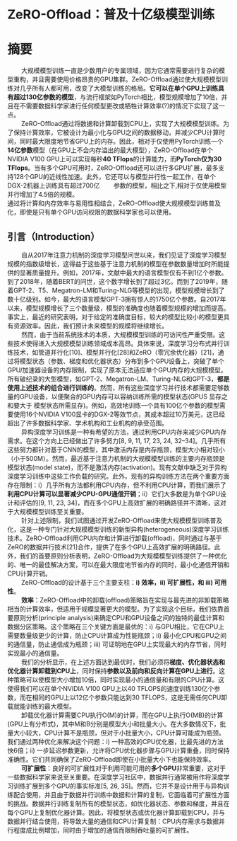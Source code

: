 # ZeRO-Offload：普及十亿级模型训练

# 摘要
&nbsp;&nbsp;&nbsp;&nbsp;&nbsp;&nbsp;&nbsp;&nbsp;大规模模型训练一直是少数用户的专属领域，因为它通常需要进行复杂的模型重构，并且需要使用价格昂贵的GPU集群。ZeRO-Offload通过使大规模模型训练对几乎所有人都可用，改变了大模型训练的格局。**它可以在单个GPU上训练具有超过130亿参数的模型**，与流行框架如PyTorch相比，模型规模增加了10倍，并且在不需要数据科学家进行任何模型更改或牺牲计算效率(?)的情况下实现了这一点。<br>
&nbsp;&nbsp;&nbsp;&nbsp;&nbsp;&nbsp;&nbsp;&nbsp;ZeRO-Offload通过将数据和计算卸载到CPU上，实现了大规模模型训练。为了保持计算效率，它被设计为最小化与GPU之间的数据移动，并减少CPU计算时间，同时最大限度地节省GPU上的内存。因此，相对于仅使用PyTorch训练一个**14亿参数**模型（在GPU上不会内存溢出的最大模型），ZeRO-Offload在单个NVIDIA V100 GPU上可以实现每秒**40 TFlops**的计算能力，而**PyTorch仅为30 TFlops**。当有多个GPU可用时，ZeRO-Offload还可以进行多GPU扩展，最多支持128个GPU的近线性加速。此外，它还可以与模型并行性一起工作，在单个DGX-2机器上训练具有超过700亿&nbsp;&nbsp;&nbsp;&nbsp;&nbsp;&nbsp;&nbsp;&nbsp;参数的模型，相比之下,相对于仅使用模型并行增加了4.5倍的规模。<br>
通过将计算和内存效率与易用性相结合，ZeRO-Offload使大规模模型训练普及化，即使是只有单个GPU访问权限的数据科学家也可以使用。<br>

## 引言（Introduction）
&nbsp;&nbsp;&nbsp;&nbsp;&nbsp;&nbsp;&nbsp;&nbsp;自从2017年注意力机制的深度学习模型问世以来，我们见证了深度学习模型规模的指数级增长，这得益于这些基于注意力机制的模型在参数数量增加时所能提供的显著质量提升。例如，2017年，文献中最大的语言模型仅有不到1亿个参数。到了2018年，随着BERT的问世，这个数字增长到了超过3亿。而到了2019年，随着GPT-2、T5、Megatron-LM和Turing-NLG等模型的出现，模型规模增长到了数十亿级别。如今，最大的语言模型GPT-3拥有惊人的1750亿个参数。自2017年以来，模型规模增长了三个数量级，模型的准确度也随着模型规模的增加而提高。事实上，最近的研究表明，对于给定的准确度目标，较大的模型比较小的模型更具有资源效率。因此，我们预计未来模型的规模将继续增长。<br>
&nbsp;&nbsp;&nbsp;&nbsp;&nbsp;&nbsp;&nbsp;&nbsp;然而，由于当前系统技术的本质，大规模模型训练的可访问性严重受限。这些技术使得进入大规模模型训练领域成本高昂。具体来说，深度学习分布式并行训练技术，如管道并行化[10]、模型并行化[28]和ZeRO（零冗余优化器）[21]，通过将模型状态（参数、梯度和优化器状态）分布到多个GPU设备上，突破了单个GPU/加速器设备的内存限制，实现了原本无法适应单个GPU内存的大规模模型。所有破纪录的大型模型，如GPT-2、Megatron-LM、Turing-NLG和GPT-3，**都是使用上述技术的组合进行训练的**。然而，所有这些深度学习并行技术都需要足够数量的GPU设备，以便聚合的GPU内存可以容纳训练所需的模型状态(GPUS 显存之和要大于 模型状态所需显存)。例如，高效地训练一个具有100亿个参数的模型需要使用16个NVIDIA V100显卡的DGX-2等效节点，其成本超过10万美元，这已经超出了许多数据科学家、学术机构和工业机构的承受范围。<br>
&nbsp;&nbsp;&nbsp;&nbsp;&nbsp;&nbsp;&nbsp;&nbsp;异构深度学习训练是一种有希望的方法，通过利用CPU内存来减少GPU内存需求。在这个方向上已经做出了许多努力[8, 9, 11, 17, 23, 24, 32–34]。几乎所有这些努力都针对基于CNN的模型，其中激活内存是内存瓶颈，模型大小相对较小（小于500M）。然而，最近基于注意力机制的大规模模型训练的主要内存瓶颈是模型状态(model state)，而不是激活内存(activation)。现有文献中缺乏对于异构深度学习训练中这些工作负载的研究。此外，现有的异构训练方法在两个重要方面存在限制：i）几乎所有方法都利用CPU内存，但不利用CPU计算，而我们展示了**利用CPU计算可以显著减少CPU-GPU通信开销**；ii）它们大多数是为单个GPU设计和评估的[9, 11, 23, 34]，而在多个GPU上高效扩展的明确路径并不清晰，这对于大规模模型训练至关重要。<br>
&nbsp;&nbsp;&nbsp;&nbsp;&nbsp;&nbsp;&nbsp;&nbsp;针对上述限制，我们试图通过开发ZeRO-Offload来使大规模模型训练普及化，这是一种专门针对大规模模型训练的新型异构(heterogeneous)深度学习训练技术。ZeRO-Offload利用CPU内存和计算进行卸载(offload)，同时通过与基于ZeRO的数据并行技术[21]合作，提供了在多个GPU上高效扩展的明确路径。此外，我们的首要原则分析表明，ZeRO-Offload为大规模模型训练提供了一种优化的、唯一的最佳解决方案，可以在最大限度地节省内存的同时，最小化通信开销和CPU计算开销。<br>
&nbsp;&nbsp;&nbsp;&nbsp;&nbsp;&nbsp;&nbsp;&nbsp;ZeRO-Offload的设计基于三个主要支柱：**i) 效率，ii) 可扩展性，和 iii) 可用性**。<br>
&nbsp;&nbsp;&nbsp;&nbsp;&nbsp;&nbsp;&nbsp;&nbsp;**效率**：ZeRO-Offload中的卸载(offload)策略旨在实现与最先进的非卸载策略相当的计算效率，但适用于规模显著更大的模型。为了实现这个目标，我们依靠首要原则分析(principle analysis)来确定CPU和GPU设备之间的独特的最佳计算和数据分区策略。这个策略在三个关键方面是最优的：i) 与GPU相比，它在CPU上需要数量级更少的计算，防止CPU计算成为性能瓶颈；ii) 最小化CPU和GPU之间的通信量，防止通信成为瓶颈；iii) 可证明地在GPU上实现最大的内存节省，同时实现最小的通信量。<br>
&nbsp;&nbsp;&nbsp;&nbsp;&nbsp;&nbsp;&nbsp;&nbsp;我们的分析显示，在上述方面达到最优时，我们必须将**梯度、优化器状态和优化器计算卸载到CPU上**，同时保持**参数以及前向和反向计算在GPU上进行**。这种策略可以使模型大小增加10倍，同时实现最小的通信量和有限的CPU计算。这使得我们可以在单个NVIDIA V100 GPU上以40 TFLOPS的速度训练130亿个参数，而在相同的GPU上以12亿个参数只能达到30 TFLOPS，这是无需任何CPU卸载就能训练的最大模型。<br>
&nbsp;&nbsp;&nbsp;&nbsp;&nbsp;&nbsp;&nbsp;&nbsp;卸载优化器计算需要CPU执行O(M)的计算，而在GPU上执行O(MB)的计算(GPU上有分布式)，其中M和B分别是模型大小和批量大小。在大多数情况下，批量大小较大，CPU计算不是瓶颈，但对于小批量大小，CPU计算可能成为瓶颈。我们通过两种优化来解决这个问题：i) 一种高效的CPU优化器，比最先进的方法快6倍；ii) 一步延迟参数更新，允许将CPU优化器步骤与GPU计算重叠，同时保持准确性。它们共同确保了ZeRO-Offload即使在小批量大小下也能保持效率。<br>
&nbsp;&nbsp;&nbsp;&nbsp;&nbsp;&nbsp;&nbsp;&nbsp;**可扩展性**：良好的可扩展性对于利用可能可用的**多个GPU**非常重要，这对于一些数据科学家来说至关重要。在深度学习社区中，数据并行通常被用作将深度学习训练扩展到多个GPU的事实标准[5, 26, 35]。然而，它并不是设计用于与异构训练配合使用，并且由于数据并行训练中数据和计算的复制，它面临着可扩展性方面的挑战。数据并行训练复制所有的模型状态，如优化器状态、参数和梯度，并且在每个GPU上复制优化器计算。因此，将模型状态或优化器计算卸载到CPU，并与数据并行结合使用，将导致大量的通信和CPU计算复制：CPU内存需求与数据并行程度成比例增加，同时由于增加的通信而限制吞吐量的可扩展性。<br>

